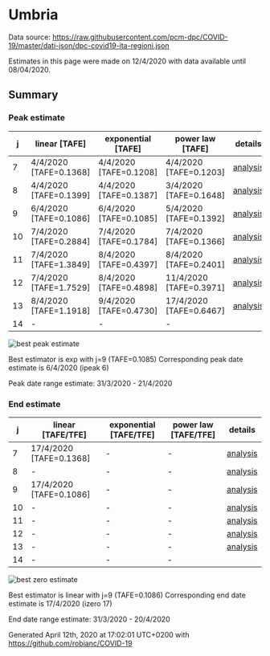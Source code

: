 # Umbria


Data source: https://raw.githubusercontent.com/pcm-dpc/COVID-19/master/dati-json/dpc-covid19-ita-regioni.json

Estimates in this page were made on 12/4/2020 with data available until 08/04/2020.


## Summary 

### Peak estimate 
|j|linear [TAFE]|exponential [TAFE]|power law [TAFE]|details|
|---|----|-----------|---------|-------|
|7|4/4/2020 [TAFE=0.1368]|4/4/2020 [TAFE=0.1208]|4/4/2020 [TAFE=0.1203]|[analysis](COVID-19_umbria_j7_2020-04-08.md)|
|8|4/4/2020 [TAFE=0.1399]|4/4/2020 [TAFE=0.1387]|3/4/2020 [TAFE=0.1648]|[analysis](COVID-19_umbria_j8_2020-04-08.md)|
|9|6/4/2020 [TAFE=0.1086]|6/4/2020 [TAFE=0.1085]|5/4/2020 [TAFE=0.1392]|[analysis](COVID-19_umbria_j9_2020-04-08.md)|
|10|7/4/2020 [TAFE=0.2884]|7/4/2020 [TAFE=0.1784]|7/4/2020 [TAFE=0.1366]|[analysis](COVID-19_umbria_j10_2020-04-08.md)|
|11|7/4/2020 [TAFE=1.3849]|8/4/2020 [TAFE=0.4397]|8/4/2020 [TAFE=0.2401]|[analysis](COVID-19_umbria_j11_2020-04-08.md)|
|12|7/4/2020 [TAFE=1.7529]|8/4/2020 [TAFE=0.4898]|11/4/2020 [TAFE=0.3971]|[analysis](COVID-19_umbria_j12_2020-04-08.md)|
|13|8/4/2020 [TAFE=1.1918]|9/4/2020 [TAFE=0.4730]|17/4/2020 [TAFE=0.6467]|[analysis](COVID-19_umbria_j13_2020-04-08.md)|
|14|-|-|-||

![best peak estimate](COVID-19_umbria_j9_2020-04-08.png)

Best estimator is exp with j=9 (TAFE=0.1085)
Corresponding peak date estimate is 6/4/2020 (ipeak 6)


Peak date range estimate: 31/3/2020 - 21/4/2020

### End estimate 
|j|linear [TAFE/TFE]|exponential [TAFE/TFE]|power law [TAFE/TFE]|details|
|---|----|-----------|---------|-------|
|7|17/4/2020 [TAFE=0.1368]|-|-|[analysis](COVID-19_umbria_j7_2020-04-08.md)|
|8|-|-|-|[analysis](COVID-19_umbria_j8_2020-04-08.md)|
|9|17/4/2020 [TAFE=0.1086]|-|-|[analysis](COVID-19_umbria_j9_2020-04-08.md)|
|10|-|-|-|[analysis](COVID-19_umbria_j10_2020-04-08.md)|
|11|-|-|-|[analysis](COVID-19_umbria_j11_2020-04-08.md)|
|12|-|-|-|[analysis](COVID-19_umbria_j12_2020-04-08.md)|
|13|-|-|-|[analysis](COVID-19_umbria_j13_2020-04-08.md)|
|14|-|-|-||

![best zero estimate](COVID-19_umbria_j9_2020-04-08.png)

Best estimator is linear with j=9 (TAFE=0.1086)
Corresponding end date estimate is 17/4/2020 (izero 17)


End date range estimate: 31/3/2020 - 20/4/2020

Generated April 12th, 2020 at 17:02:01 UTC+0200 with https://github.com/robianc/COVID-19
